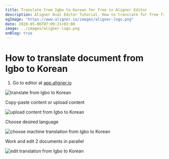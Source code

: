 ```yaml
---
title: Translate from Igbo to Korean for free in Aligner Editor
description: Aligner Dual Editor Tutorial. How to translate for free from Igbo to Korean. Aligner is multilingual document management platform. 
ogImage: "https://www.aligner.io/images/aligner-logo.png"
date: 2020-05-06T07:09:21+03:00
image: ../images/aligner-logo.png
onBlog: true
---
```


# How to translate document from Igbo to Korean

1. Go to editor at [app.aligner.io](https://app.aligner.io "Aligner App web page")

![translate from Igbo to Korean](../aligner-blank-editor.png "translate from Igbo to Korean")

Copy-paste content or upload content

![upload content from Igbo to Korean](../aligner-uploaded-document.png "upload content from Igbo to Korean")

Choose desired language

![choose machine translation from Igbo to Korean](../aligner-language-dropdown.png "choose machine translation from Igbo to Korean")

Work and edit 2 documents in parallel

![edit translation from Igbo to Korean](../aligner-double-sitded-editor.png "edit translation from Igbo to Korean")

